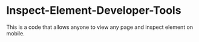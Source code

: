 # Inspect-Element-Developer-Tools
This is a code that allows anyone to view any page and inspect element on mobile.
